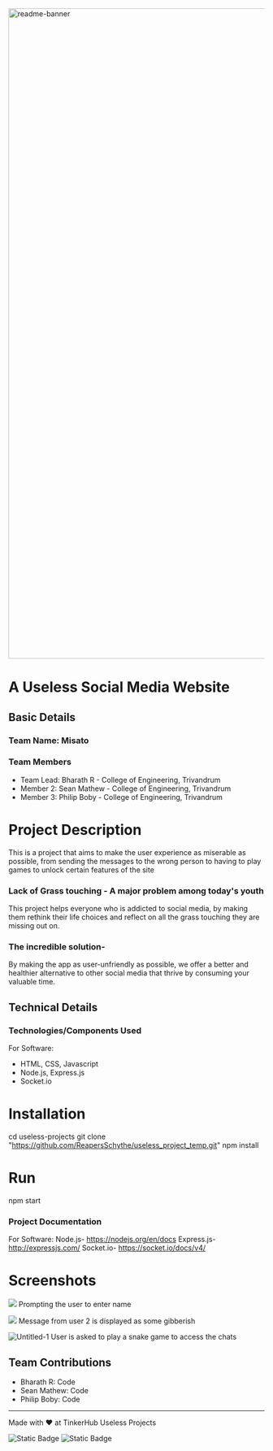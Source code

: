 <img width="1280" alt="readme-banner" src="https://github.com/user-attachments/assets/35332e92-44cb-425b-9dff-27bcf1023c6c">

#  A Useless Social Media Website


## Basic Details
### Team Name: Misato


### Team Members
- Team Lead: Bharath R - College of Engineering, Trivandrum
- Member 2: Sean Mathew - College of Engineering, Trivandrum
- Member 3: Philip Boby - College of Engineering, Trivandrum

# Project Description
This is a project that aims to make the user experience as miserable as possible, from sending the messages to the wrong person to having to play games to unlock certain features of the site


### Lack of Grass touching - A major problem among today's youth
This project helps everyone who is addicted to social media, by making them rethink their life choices and reflect on all the grass touching they are missing out on.

### The incredible solution-
By making the app as user-unfriendly as possible, we offer a better and healthier alternative to other social media that thrive by consuming your valuable time.

## Technical Details
### Technologies/Components Used
For Software:
- HTML, CSS, Javascript
- Node.js, Express.js
- Socket.io
  
# Installation
cd useless-projects
git clone "https://github.com/ReapersSchythe/useless_project_temp.git"
npm install

# Run
npm start

### Project Documentation
For Software:
Node.js- https://nodejs.org/en/docs
Express.js- http://expressjs.com/
Socket.io- https://socket.io/docs/v4/

# Screenshots 
![](https://github.com/user-attachments/assets/843cbdba-e6e0-46e6-8e86-883dff268e08)
Prompting the user to enter name

![](https://github.com/user-attachments/assets/b14c9eff-2df0-4787-a0db-8dd3fadad1cd)
Message from user 2 is displayed as some gibberish

![Untitled-1](https://github.com/user-attachments/assets/9a8f9d50-dec2-4e66-8eaf-e5bb7dc30b97)
User is asked to play a snake game to access the chats

## Team Contributions
- Bharath R: Code
- Sean Mathew: Code
- Philip Boby: Code

---
Made with ❤️ at TinkerHub Useless Projects 

![Static Badge](https://img.shields.io/badge/TinkerHub-24?color=%23000000&link=https%3A%2F%2Fwww.tinkerhub.org%2F)
![Static Badge](https://img.shields.io/badge/UselessProject--24-24?link=https%3A%2F%2Fwww.tinkerhub.org%2Fevents%2FQ2Q1TQKX6Q%2FUseless%2520Projects)



